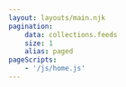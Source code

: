 ```yaml
---
layout: layouts/main.njk
pagination:
    data: collections.feeds
    size: 1
    alias: paged
pageScripts:
    - '/js/home.js'
---
```


<!-- Add User Info Account / Sign In Button in Site Header -->
<!--  --